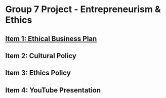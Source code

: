 # Group 7 Project - Entrepreneurism & Ethics

## [Item 1: Ethical Business Plan](https://github.com/marting99/Project---Entrepreneurism-Ethics/wiki/Item-1:-Ethical-Business-Plan)
## Item 2: Cultural Policy
## Item 3: Ethics Policy
## Item 4: YouTube Presentation


